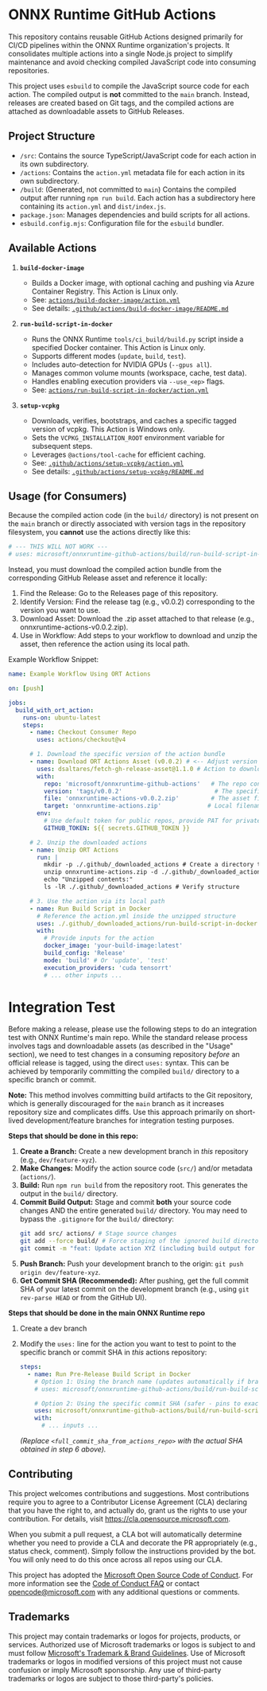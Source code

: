 # ONNX Runtime GitHub Actions

This repository contains reusable GitHub Actions designed primarily for CI/CD pipelines within the ONNX Runtime organization's projects. It consolidates multiple actions into a single Node.js project to simplify maintenance and avoid checking compiled JavaScript code into consuming repositories.

This project uses `esbuild` to compile the JavaScript source code for each action. The compiled output is **not** committed to the `main` branch. Instead, releases are created based on Git tags, and the compiled actions are attached as downloadable assets to GitHub Releases.

## Project Structure

* `/src`: Contains the source TypeScript/JavaScript code for each action in its own subdirectory.
* `/actions`: Contains the `action.yml` metadata file for each action in its own subdirectory.
* `/build`: (Generated, not committed to `main`) Contains the compiled output after running `npm run build`. Each action has a subdirectory here containing its `action.yml` and `dist/index.js`.
* `package.json`: Manages dependencies and build scripts for all actions.
* `esbuild.config.mjs`: Configuration file for the `esbuild` bundler.

## Available Actions

1.  **`build-docker-image`**
    * Builds a Docker image, with optional caching and pushing via Azure Container Registry. This Action is Linux only.
    * See: [`actions/build-docker-image/action.yml`](./actions/build-docker-image/action.yml)
    * See details: [`.github/actions/build-docker-image/README.md`](./.github/actions/build-docker-image/README.md)    

2.  **`run-build-script-in-docker`**
    * Runs the ONNX Runtime `tools/ci_build/build.py` script inside a specified Docker container. This Action is Linux only.
    * Supports different modes (`update`, `build`, `test`).
    * Includes auto-detection for NVIDIA GPUs (`--gpus all`).
    * Manages common volume mounts (workspace, cache, test data).
    * Handles enabling execution providers via `--use_<ep>` flags.
    * See: [`actions/run-build-script-in-docker/action.yml`](./actions/run-build-script-in-docker/action.yml)

3.  **`setup-vcpkg`**
    * Downloads, verifies, bootstraps, and caches a specific tagged version of vcpkg. This Action is Windows only.
    * Sets the `VCPKG_INSTALLATION_ROOT` environment variable for subsequent steps.
    * Leverages `@actions/tool-cache` for efficient caching.
    * See: [`.github/actions/setup-vcpkg/action.yml`](./.github/actions/setup-vcpkg/action.yml)
    * See details: [`.github/actions/setup-vcpkg/README.md`](./.github/actions/setup-vcpkg/README.md)

## Usage (for Consumers)

Because the compiled action code (in the `build/` directory) is not present on the `main` branch or directly associated with version tags in the repository filesystem, you **cannot** use the actions directly like this:

```yaml
# --- THIS WILL NOT WORK ---
# uses: microsoft/onnxruntime-github-actions/build/run-build-script-in-docker@vX.Y.Z
```

Instead, you must download the compiled action bundle from the corresponding GitHub Release asset and reference it locally:

1. Find the Release: Go to the Releases page of this repository.
2. Identify Version: Find the release tag (e.g., v0.0.2) corresponding to the version you want to use.
3. Download Asset: Download the .zip asset attached to that release (e.g., onnxruntime-actions-v0.0.2.zip).
4. Use in Workflow: Add steps to your workflow to download and unzip the asset, then reference the action using its local path.

Example Workflow Snippet:
```yaml
name: Example Workflow Using ORT Actions

on: [push]

jobs:
  build_with_ort_action:
    runs-on: ubuntu-latest
    steps:
      - name: Checkout Consumer Repo
        uses: actions/checkout@v4

      # 1. Download the specific version of the action bundle
      - name: Download ORT Actions Asset (v0.0.2) # <-- Adjust version as needed
        uses: dsaltares/fetch-gh-release-asset@1.1.0 # Action to download assets
        with:
          repo: 'microsoft/onnxruntime-github-actions'   # The repo containing the actions
          version: 'tags/v0.0.2'                          # The specific tag/version to use
          file: 'onnxruntime-actions-v0.0.2.zip'         # The asset filename (matches release workflow output)
          target: 'onnxruntime-actions.zip'             # Local filename to save as
        env:
          # Use default token for public repos, provide PAT for private if necessary
          GITHUB_TOKEN: ${{ secrets.GITHUB_TOKEN }}

      # 2. Unzip the downloaded actions
      - name: Unzip ORT Actions
        run: |
          mkdir -p ./.github/_downloaded_actions # Create a directory to hold them
          unzip onnxruntime-actions.zip -d ./.github/_downloaded_actions
          echo "Unzipped contents:"
          ls -lR ./.github/_downloaded_actions # Verify structure

      # 3. Use the action via its local path
      - name: Run Build Script in Docker
        # Reference the action.yml inside the unzipped structure
        uses: ./.github/_downloaded_actions/run-build-script-in-docker
        with:
          # Provide inputs for the action
          docker_image: 'your-build-image:latest'
          build_config: 'Release'
          mode: 'build' # Or 'update', 'test'
          execution_providers: 'cuda tensorrt'
          # ... other inputs ...

```


# Integration Test

Before making a release, please use the following steps to do an integration test with ONNX Runtime's main repo. While the standard release process involves tags and downloadable assets (as described in the "Usage" section), we need to test changes in a consuming repository *before* an official release is tagged, using the direct `uses:` syntax. This can be achieved by temporarily committing the compiled `build/` directory to a specific branch or commit.

**Note:** This method involves committing build artifacts to the Git repository, which is generally discouraged for the `main` branch as it increases repository size and complicates diffs. Use this approach primarily on short-lived development/feature branches for integration testing purposes.

**Steps that should be done in this repo:**

1.  **Create a Branch:** Create a new development branch in *this* repository (e.g., `dev/feature-xyz`).
2.  **Make Changes:** Modify the action source code (`src/`) and/or metadata (`actions/`).
3.  **Build:** Run `npm run build` from the repository root. This generates the output in the `build/` directory.
4.  **Commit Build Output:** Stage and commit **both** your source code changes AND the entire generated `build/` directory. You may need to bypass the `.gitignore` for the `build/` directory:
    ```bash
    git add src/ actions/ # Stage source changes
    git add --force build/ # Force staging of the ignored build directory
    git commit -m "feat: Update action XYZ (including build output for testing)"
    ```
5.  **Push Branch:** Push your development branch to the origin: `git push origin dev/feature-xyz`.
6.  **Get Commit SHA (Recommended):** After pushing, get the full commit SHA of your latest commit on the development branch (e.g., using `git rev-parse HEAD` or from the GitHub UI).

**Steps that should be done in the main ONNX Runtime repo**
1.  Create a dev branch
2.  Modify the `uses:` line for the action you want to test to point to the specific branch or commit SHA in *this* actions repository:

    ```yaml
    steps:
      - name: Run Pre-Release Build Script in Docker
        # Option 1: Using the branch name (updates automatically if branch changes)
        # uses: microsoft/onnxruntime-github-actions/build/run-build-script-in-docker@dev/feature-xyz

        # Option 2: Using the specific commit SHA (safer - pins to exact version)
        uses: microsoft/onnxruntime-github-actions/build/run-build-script-in-docker@<full_commit_sha_from_actions_repo>
        with:
          # ... inputs ...
    ```
    *(Replace `<full_commit_sha_from_actions_repo>` with the actual SHA obtained in step 6 above).*

## Contributing

This project welcomes contributions and suggestions.  Most contributions require you to agree to a
Contributor License Agreement (CLA) declaring that you have the right to, and actually do, grant us
the rights to use your contribution. For details, visit https://cla.opensource.microsoft.com.

When you submit a pull request, a CLA bot will automatically determine whether you need to provide
a CLA and decorate the PR appropriately (e.g., status check, comment). Simply follow the instructions
provided by the bot. You will only need to do this once across all repos using our CLA.

This project has adopted the [Microsoft Open Source Code of Conduct](https://opensource.microsoft.com/codeofconduct/).
For more information see the [Code of Conduct FAQ](https://opensource.microsoft.com/codeofconduct/faq/) or
contact [opencode@microsoft.com](mailto:opencode@microsoft.com) with any additional questions or comments.


## Trademarks

This project may contain trademarks or logos for projects, products, or services. Authorized use of Microsoft 
trademarks or logos is subject to and must follow 
[Microsoft's Trademark & Brand Guidelines](https://www.microsoft.com/en-us/legal/intellectualproperty/trademarks/usage/general).
Use of Microsoft trademarks or logos in modified versions of this project must not cause confusion or imply Microsoft sponsorship.
Any use of third-party trademarks or logos are subject to those third-party's policies.
